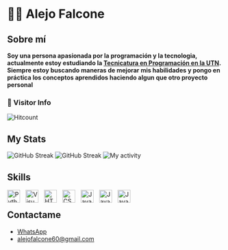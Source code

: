 # 🧑‍💻 Alejo Falcone

## Sobre mí

**Soy una persona apasionada por la programación y la tecnologia, actualmente estoy estudiando la [Tecnicatura en Programación en la UTN](https://extensionfra.com.ar/courses/tecnicatura-en-programacion-ingreso/). Siempre estoy buscando maneras de mejorar mis habilidades y pongo en práctica los conceptos aprendidos haciendo algun que otro proyecto personal**
<br>






### 👀 Visitor Info

![Hitcount](https://komarev.com/ghpvc/?username=AleFalcone27&color=57bcd9)



## My Stats 
![GitHub Streak](https://github-readme-stats.vercel.app/api?username=AleFalcone27&count_private=true&show_icons=true&theme=)
![GitHub Streak](https://streak-stats.demolab.com/?user=jAleFalcone27&theme=)
![My activity](https://github-readme-activity-graph.cyclic.app/graph?username=AleFalcone27&theme=	)
<a href="https://github.com/AleFalcone27/github-stats">
</a>



## Skills

<img align="left" alt="Python" width="30px" src="https://cdn.jsdelivr.net/gh/devicons/devicon/icons/python/python-original.svg" style="padding-right:10px;" />

<img align="left" alt="Visual Studio Code" width="30px" src="https://cdn.jsdelivr.net/gh/devicons/devicon/icons/vscode/vscode-original.svg" style="padding-right:10px;" />

<img align="left" alt="HTML5" width="30px" src="https://cdn.jsdelivr.net/gh/devicons/devicon/icons/html5/html5-original.svg" style="padding-right:10px;" />

<img align="left" alt="CSS3" width="30px" src="https://cdn.jsdelivr.net/gh/devicons/devicon/icons/css3/css3-original.svg" style="padding-right:10px;" />

<img align="left" alt="JavaScript" width="30px" src="https://cdn.jsdelivr.net/gh/devicons/devicon/icons/javascript/javascript-original.svg" style="padding-right:10px;" />

<img align="left" alt="JavaScript" width="30px" src="https://cdn.jsdelivr.net/gh/devicons/devicon/icons/cplusplus/cplusplus-line.svg" style="padding-right:10px;" />

<img align="left" alt="JavaScript" width="30px" src="https://cdn.jsdelivr.net/gh/devicons/devicon/icons/arduino/arduino-original-wordmark.svg" style="padding-right:10px;" />


<br>

## Contactame

- [WhatsApp](https://wa.me/542281305392)
- alejofalcone60@gmail.com

